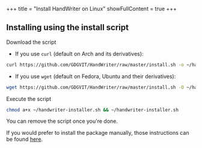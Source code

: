 +++
title = "Install HandWriter on Linux"
showFullContent = true
+++
## Installing using the install script
Download the script
* If you use `curl` (default on Arch and its derivatives):
```bash
curl https://github.com/GDGVIT/HandWriter/raw/master/install.sh -o ~/handwriter-installer.sh -L
```
* If you use `wget` (default on Fedora, Ubuntu and their derivatives):
```bash
wget https://github.com/GDGVIT/HandWriter/raw/master/install.sh -O ~/handwriter-installer.sh
```
Execute the script
```bash
chmod a+x ~/handwriter-installer.sh && ~/handwriter-installer.sh
```
You can remove the script once you're done.

If you would prefer to install the package manually, those instructions can be found [here](/installer/manual_install).